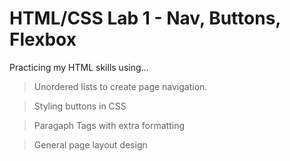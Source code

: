 # HTML/CSS Lab 1 - Nav, Buttons, Flexbox

Practicing my HTML skills using...

> Unordered lists to create page navigation.

> Styling buttons in CSS

> Paragaph Tags with extra formatting

> General page layout design

